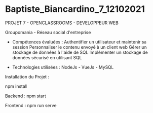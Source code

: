 # Baptiste_Biancardino_7_12102021

PROJET 7 - OPENCLASSROOMS - DEVELOPPEUR WEB

Groupomania - Réseau social d'entreprise

- Compétences évaluées :
Authentifier un utilisateur et maintenir sa session
Personnaliser le contenu envoyé à un client web
Gérer un stockage de données à l'aide de SQL
Implémenter un stockage de données sécurisé en utilisant SQL

- Technologies utilisées :
NodeJs - VueJs - MySQL

Installation du Projet :

npm install

Backend : npm start

Frontend : npm run serve
